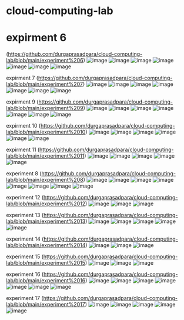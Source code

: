 # cloud-computing-lab
# expirment 6
(https://github.com/durgaprasadpara/cloud-computing-lab/blob/main/experiment%206)
![image](https://user-images.githubusercontent.com/112737459/192476388-86367de0-2b23-4532-916c-1e3b52e28811.png)
![image](https://user-images.githubusercontent.com/112737459/192476389-0fd11226-61ae-441b-9562-ab7852e5cbad.png)
![image](https://user-images.githubusercontent.com/112737459/192476387-939611a4-9618-470d-8315-f07b8c5dc01f.png)
![image](https://user-images.githubusercontent.com/112737459/192476477-131beb10-1463-4cad-bd6c-bdfe7e5a0360.png)
![image](https://user-images.githubusercontent.com/112737459/192476562-68490c98-ec25-4a5e-81df-2a147b7033c1.png)
![image](https://user-images.githubusercontent.com/112737459/192476662-a73c5980-68e7-4698-a3dd-241ebf8cff1a.png)
![image](https://user-images.githubusercontent.com/112737459/192476757-0982c8f8-8423-4324-bec0-4b5a3df62fc6.png)

expirment 7
(https://github.com/durgaprasadpara/cloud-computing-lab/blob/main/experiment%207)
![image](https://user-images.githubusercontent.com/112737459/192478015-a0fc84e0-0acc-4c92-991e-c4bdfff4df05.png)
![image](https://user-images.githubusercontent.com/112737459/192478076-2040efd0-3cca-4199-ba1c-799fa84c2881.png)
![image](https://user-images.githubusercontent.com/112737459/192478151-a9602ca3-3997-4290-9bc0-d453a4e73ac7.png)
![image](https://user-images.githubusercontent.com/112737459/192478215-99028b2b-24a1-4f67-8b1e-f7352abeb87d.png)
![image](https://user-images.githubusercontent.com/112737459/192478282-6308a733-c627-4ed7-a325-2c6b9d6c92e0.png)
![image](https://user-images.githubusercontent.com/112737459/192478344-16022ee0-b67c-4521-bd9e-f12ff0d3233e.png)
![image](https://user-images.githubusercontent.com/112737459/192478413-7ed60b7f-e42e-4c03-b4e9-52b755a8f077.png)

expirment 9
(https://github.com/durgaprasadpara/cloud-computing-lab/blob/main/experiment%209)
![image](https://user-images.githubusercontent.com/112737459/192485469-f7a5322c-5ce9-4bfd-9a33-7b0bd779d26d.png)
![image](https://user-images.githubusercontent.com/112737459/192487240-2cb866af-1dd2-4e38-9342-fcab50136ba6.png)
![image](https://user-images.githubusercontent.com/112737459/192487296-fb814331-acf2-4dce-a066-37be83bc9a1f.png)
![image](https://user-images.githubusercontent.com/112737459/192487343-5215e957-57ae-4c2f-a77e-dcda60f4a92d.png)
![image](https://user-images.githubusercontent.com/112737459/192487380-4d775045-1f02-4958-8424-9dfe562721fc.png)
![image](https://user-images.githubusercontent.com/112737459/192487448-5da66be6-6ad5-472d-8891-9141b2d3e5d4.png)
![image](https://user-images.githubusercontent.com/112737459/192487525-ed4423b1-32d8-4d7a-96a1-49ac328f94b4.png)

expirment 10
(https://github.com/durgaprasadpara/cloud-computing-lab/blob/main/experiment%2010)
![image](https://user-images.githubusercontent.com/112737459/192934119-5b0c065a-6ade-4cd6-870b-9ad40e5f143b.png)
![image](https://user-images.githubusercontent.com/112737459/192934192-691e9d2d-75b9-41ec-abd6-e3e1eae8dcb5.png)
![image](https://user-images.githubusercontent.com/112737459/192934244-742c78a5-be8f-4cd8-9716-79c250b6201f.png)
![image](https://user-images.githubusercontent.com/112737459/192934287-74bd309b-f7db-48b0-9f07-9247b3ee58ea.png)
![image](https://user-images.githubusercontent.com/112737459/192934321-a291a721-f3c1-4dc6-8ca6-ef11303c93df.png)
![image](https://user-images.githubusercontent.com/112737459/192934363-570307fe-a5cf-44d5-9cd3-d4e5a1b6cece.png)

expirment 11
(https://github.com/durgaprasadpara/cloud-computing-lab/blob/main/experiment%2011)
![image](https://user-images.githubusercontent.com/112737459/192935688-d489cafa-9c82-43ef-9017-68679dfe51b0.png)
![image](https://user-images.githubusercontent.com/112737459/192935773-09ce33b2-acb3-4808-b7b6-7a11c6995fb8.png)
![image](https://user-images.githubusercontent.com/112737459/192935836-665fe78a-ffa9-406e-be4e-920000511cc3.png)
![image](https://user-images.githubusercontent.com/112737459/192935877-f978d553-498b-4855-abeb-bc7420142ca8.png)
![image](https://user-images.githubusercontent.com/112737459/192935913-107927b9-e361-488f-9d20-870f9b8970fd.png)

experiment 8
(https://github.com/durgaprasadpara/cloud-computing-lab/blob/main/experiment%208)
![image](https://user-images.githubusercontent.com/112737459/192936387-2783646c-eea8-4772-9e39-d2dce8bec31c.png)
![image](https://user-images.githubusercontent.com/112737459/192936420-64b4b5ea-68b2-4e47-9987-119df4771d32.png)
![image](https://user-images.githubusercontent.com/112737459/192936590-55708fea-5511-4c7d-b68b-db4a9f3f61fc.png)
![image](https://user-images.githubusercontent.com/112737459/192936634-9ba910fc-11e1-403b-a162-2116959707ef.png)
![image](https://user-images.githubusercontent.com/112737459/192936675-95a914a1-611b-49a0-b2ba-7413bd7c0b52.png)
![image](https://user-images.githubusercontent.com/112737459/192936734-4e98795b-8259-4f6c-8ab8-70b811174d16.png)
![image](https://user-images.githubusercontent.com/112737459/192936763-8e58e616-e596-4383-9ac8-9d7173ab028a.png)
![image](https://user-images.githubusercontent.com/112737459/192936788-5f239a45-b151-4e6a-8591-235c02bdf014.png)

experiment 12
(https://github.com/durgaprasadpara/cloud-computing-lab/blob/main/experiment%2012)
![image](https://user-images.githubusercontent.com/112737459/192937414-9b1c1a70-7ba4-47d5-8e71-1d41ad417d31.png)
![image](https://user-images.githubusercontent.com/112737459/192937464-52da98d6-6467-4979-a7e7-f6b4aede082c.png)
![image](https://user-images.githubusercontent.com/112737459/192937496-22fca9e9-cd60-4ec7-94ba-8d28f7be929c.png)

experiment 13
(https://github.com/durgaprasadpara/cloud-computing-lab/blob/main/experiment%2013)
![image](https://user-images.githubusercontent.com/112737459/192938315-616c7936-75d7-441f-80ab-c110906e1d56.png)
![image](https://user-images.githubusercontent.com/112737459/192938333-5b5e1cf8-0d79-49a3-b8a6-e983882ae7fa.png)
![image](https://user-images.githubusercontent.com/112737459/192938360-ab768890-1e21-46a3-ba4b-7fcd7799fb7a.png)
![image](https://user-images.githubusercontent.com/112737459/192938391-28045fbf-8c42-42f2-b516-e84fe245f171.png)
![image](https://user-images.githubusercontent.com/112737459/192938421-cceb9118-80d5-4ca8-b80d-936ba4184849.png)

experiment 14
(https://github.com/durgaprasadpara/cloud-computing-lab/blob/main/experiment%2014)
![image](https://user-images.githubusercontent.com/112737459/192938914-f43b079b-38e2-49b3-924a-565bcde6b389.png)
![image](https://user-images.githubusercontent.com/112737459/192938945-d409c218-3a6a-4e27-a52f-6d44fff67122.png)
![image](https://user-images.githubusercontent.com/112737459/192938992-7e9a62c1-769d-4255-8e0e-a4a2c2e586a6.png)

experiment 15
(https://github.com/durgaprasadpara/cloud-computing-lab/blob/main/experiment%2015)
![image](https://user-images.githubusercontent.com/112737459/192939500-a8cddae1-3ba4-458d-8c5e-6d25a0d1aaeb.png)
![image](https://user-images.githubusercontent.com/112737459/192939530-acf52ee1-13fc-44a3-93be-8f73f788b3f1.png)
![image](https://user-images.githubusercontent.com/112737459/192939556-51e6779f-e27d-476a-a8ec-902f428f4551.png)

experiment 16
(https://github.com/durgaprasadpara/cloud-computing-lab/blob/main/experiment%2016)
![image](https://user-images.githubusercontent.com/112737459/192946875-1674dc0d-7746-4c3c-bd6b-0117e0402301.png)
![image](https://user-images.githubusercontent.com/112737459/192946921-8e1e4633-d0f4-49f3-9eb0-66e0cde90ec1.png)
![image](https://user-images.githubusercontent.com/112737459/192946975-e28cee64-0aff-4ce4-8603-c04335b902b5.png)
![image](https://user-images.githubusercontent.com/112737459/192947248-89029a35-fdef-45bd-ba91-5e2ff8ef6f7d.png)
![image](https://user-images.githubusercontent.com/112737459/192947287-0ce4c71e-401f-4aa5-b975-d16dce50c769.png)
![image](https://user-images.githubusercontent.com/112737459/192947336-7d577c4f-4e6b-4acb-94b4-cbf844f0d62b.png)
![image](https://user-images.githubusercontent.com/112737459/192947374-19079b24-494f-44b6-b0fe-0e35b110464a.png)

experiment 17
(https://github.com/durgaprasadpara/cloud-computing-lab/blob/main/experiment%2017)
![image](https://user-images.githubusercontent.com/112737459/192978919-b55fcd82-8257-4d4f-acc2-1abb3c075588.png)
![image](https://user-images.githubusercontent.com/112737459/192979012-8fcdfba2-e72a-4def-8de6-f079a1a0e39b.png)
![image](https://user-images.githubusercontent.com/112737459/192979076-c3f63c7e-f5a3-4b86-a86f-856c57315afb.png)
![image](https://user-images.githubusercontent.com/112737459/192979128-1a9ad614-c74d-4bcc-94b9-b34d4c99d227.png)
![image](https://user-images.githubusercontent.com/112737459/192979188-e55c7a29-3346-4606-85c8-a21240d56f9d.png)








